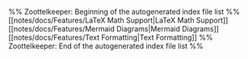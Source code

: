 %% Zoottelkeeper: Beginning of the autogenerated index file list  %%
 [[notes/docs/Features/LaTeX Math Support|LaTeX Math Support]]
 [[notes/docs/Features/Mermaid Diagrams|Mermaid Diagrams]]
 [[notes/docs/Features/Text Formatting|Text Formatting]]
%% Zoottelkeeper: End of the autogenerated index file list  %%
